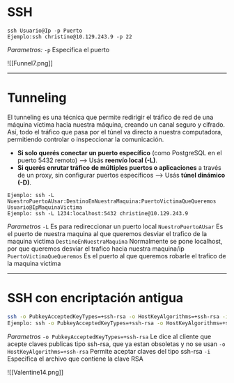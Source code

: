 
# SSH 

```shell
ssh Usuario@Ip -p Puerto
Ejemplo:ssh christine@10.129.243.9 -p 22
```
*Parametros:*
`-p` Especifica el puerto

![[Funnel7.png]]

---------

# Tunneling

El tunneling es una técnica que permite redirigir el tráfico de red de una máquina víctima hacia nuestra máquina, creando un canal seguro y cifrado. Así, todo el tráfico que pasa por el túnel va directo a nuestra computadora, permitiendo controlar o inspeccionar la comunicación.

- **Si solo querés conectar un puerto específico** (como PostgreSQL en el puerto 5432 remoto) —> Usás **reenvío local (-L)**.
- **Si querés enrutar tráfico de múltiples puertos o aplicaciones** a través de un proxy, sin configurar puertos específicos —> Usás **túnel dinámico (-D)**.

```
Ejemplo: ssh -L NuestroPuertoAUsar:DestinoEnNuestraMaquina:PuertoVictimaQueQueremos Usuario@IpMaquinaVictima
Ejemplo: ssh -L 1234:localhost:5432 christine@10.129.243.9
```
*Parametros*
`-L` Es para redireccionar un puerto local
	`NuestroPuertoAUsar` Es el puerto de nuestra maquina al que queremos desviar el trafico de la maquina victima
	`DestinoEnNuestraMaquina` Normalmente se pone localhost, por que queremos desviar el trafico hacia nuestra maquina/ip
	`PuertoVictimaQueQueremos` Es el puerto al que queremos robarle el trafico de la maquina victima



------------------
# SSH con encriptación antigua

```bash
ssh -o PubkeyAcceptedKeyTypes=+ssh-rsa -o HostKeyAlgorithms=+ssh-rsa -i Archivo_RSA Usuario@Ip
Ejemplo: ssh -o PubkeyAcceptedKeyTypes=+ssh-rsa -o HostKeyAlgorithms=+ssh-rsa -i id_rsa hype@10.10.10.79
```
*Parametros*
`-o PubkeyAcceptedKeyTypes=+ssh-rsa` Le dice al cliente que acepte claves publicas tipo ssh-rsa, que ya estan obsoletas y no se usan
`-o HostKeyAlgorithms=+ssh-rsa` Permite aceptar claves del tipo ssh-rsa
`-i` Especifica el archivo que contiene la clave RSA



![[Valentine14.png]]

